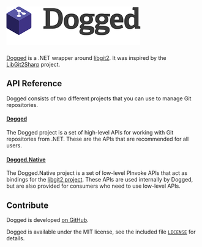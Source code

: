 # ![Dogged](images/logo.png)

[Dogged](https://github.com/ethomson/dogged) is a .NET wrapper around
[libgit2](https://github.com/libgit2/libgit2).  It was inspired by the
[LibGit2Sharp](https://github.com/libgit2/libgit2sharp) project.

## API Reference

Dogged consists of two different projects that you can use to manage Git
repositories.

#### [Dogged](api/dogged/Dogged.html)

The Dogged project is a set of high-level APIs for working with Git
repositories from .NET.  These are the APIs that are recommended for all
users.

#### [Dogged.Native](api/dogged.native/Dogged.Native.html)

The Dogged.Native project is a set of low-level PInvoke APIs that act as
bindings for the [libgit2 project](https://libgit2.org/).  These APIs are
used internally by Dogged, but are also provided for consumers who need to
use low-level APIs.

## Contribute

Dogged is developed [on GitHub](https://github.com/ethomson/dogged).

Dogged is available under the MIT license, see the included file
[`LICENSE`](https://raw.githubusercontent.com/ethomson/dogged/main/LICENSE)
for details.
